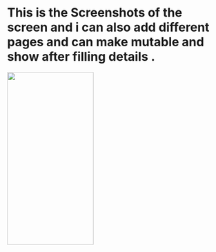 # This is the Screenshots of the screen and i can also add different pages and can make mutable and show after filling details .
<img src="https://github.com/user-attachments/assets/3add4900-46d2-464c-9ed7-d3cbc3022dc0" width="200" height="400"  />

